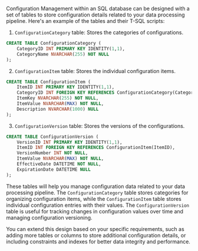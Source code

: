Configuration Management within an SQL database can be designed with a set of tables to store configuration details related to your data processing pipeline. Here's an example of the tables and their T-SQL scripts:

1. `ConfigurationCategory` table: Stores the categories of configurations.

```sql
CREATE TABLE ConfigurationCategory (
    CategoryID INT PRIMARY KEY IDENTITY(1,1),
    CategoryName NVARCHAR(255) NOT NULL
);
```

2. `ConfigurationItem` table: Stores the individual configuration items.

```sql
CREATE TABLE ConfigurationItem (
    ItemID INT PRIMARY KEY IDENTITY(1,1),
    CategoryID INT FOREIGN KEY REFERENCES ConfigurationCategory(CategoryID),
    ItemKey NVARCHAR(255) NOT NULL,
    ItemValue NVARCHAR(MAX) NOT NULL,
    Description NVARCHAR(1000) NULL
);
```

3. `ConfigurationVersion` table: Stores the versions of the configurations.

```sql
CREATE TABLE ConfigurationVersion (
    VersionID INT PRIMARY KEY IDENTITY(1,1),
    ItemID INT FOREIGN KEY REFERENCES ConfigurationItem(ItemID),
    VersionNumber INT NOT NULL,
    ItemValue NVARCHAR(MAX) NOT NULL,
    EffectiveDate DATETIME NOT NULL,
    ExpirationDate DATETIME NULL
);
```

These tables will help you manage configuration data related to your data processing pipeline. The `ConfigurationCategory` table stores categories for organizing configuration items, while the `ConfigurationItem` table stores individual configuration entries with their values. The `ConfigurationVersion` table is useful for tracking changes in configuration values over time and managing configuration versioning.

You can extend this design based on your specific requirements, such as adding more tables or columns to store additional configuration details, or including constraints and indexes for better data integrity and performance.